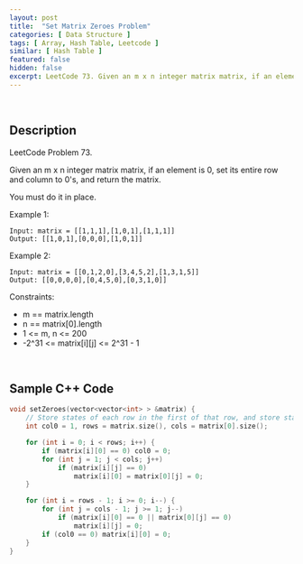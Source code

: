 ```yaml
---
layout: post
title:  "Set Matrix Zeroes Problem"
categories: [ Data Structure ]
tags: [ Array, Hash Table, Leetcode ]
similar: [ Hash Table ]
featured: false
hidden: false
excerpt: LeetCode 73. Given an m x n integer matrix matrix, if an element is 0, set its entire row and column to 0's, and return the matrix.
---
```


<br />

## Description

LeetCode Problem 73. 

Given an m x n integer matrix matrix, if an element is 0, set its entire row and column to 0's, and return the matrix.

You must do it in place.

 

Example 1:
```
Input: matrix = [[1,1,1],[1,0,1],[1,1,1]]
Output: [[1,0,1],[0,0,0],[1,0,1]]
```

Example 2:
```
Input: matrix = [[0,1,2,0],[3,4,5,2],[1,3,1,5]]
Output: [[0,0,0,0],[0,4,5,0],[0,3,1,0]]
``` 

Constraints:

* m == matrix.length
* n == matrix[0].length
* 1 <= m, n <= 200
* -2^31 <= matrix[i][j] <= 2^31 - 1


<br />

## Sample C++ Code


```c
void setZeroes(vector<vector<int> > &matrix) {
    // Store states of each row in the first of that row, and store states of each column in the first of that column. 
    int col0 = 1, rows = matrix.size(), cols = matrix[0].size();

    for (int i = 0; i < rows; i++) {
        if (matrix[i][0] == 0) col0 = 0;
        for (int j = 1; j < cols; j++)
            if (matrix[i][j] == 0)
                matrix[i][0] = matrix[0][j] = 0;
    }

    for (int i = rows - 1; i >= 0; i--) {
        for (int j = cols - 1; j >= 1; j--)
            if (matrix[i][0] == 0 || matrix[0][j] == 0)
                matrix[i][j] = 0;
        if (col0 == 0) matrix[i][0] = 0;
    }
}
```
